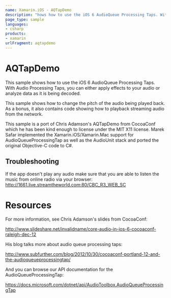 ```yaml
---
name: Xamarin.iOS - AQTapDemo
description: "hows how to use the iOS 6 AudioQueue Processing Taps. With Audio Processing Taps, you can either apply effects to your audio..."
page_type: sample
languages:
- csharp
products:
- xamarin
urlFragment: aqtapdemo
---
```

# AQTapDemo

This sample shows how to use the iOS 6 AudioQueue Processing Taps.
With Audio Processing Taps, you can either apply effects to your audio
or analyze data as it is being decoded.  

This sample shows how to change the pitch of the audio being played
back.  As a bonus, it also contains code showing how to playback
streaming audio from the network.

This sample is a port of Chris Adamson's AQTapDemo from CocoaConf
which he has been kind enough to license under the MIT X11 license.
Marek Safar implemented the Xamarin.iOS/Xamarin.Mac support for
AudioQueueProcessingTap as well as the AudioUnit stack and ported
the original Objective-C code to C#.

## Troubleshooting

If the app doesn't play any audio make sure that you are able to listen the music from online radio via your browser: http://1661.live.streamtheworld.com:80/CBC_R3_WEB_SC

# Resources

For more information, see Chris Adamson's slides from CocoaConf:

http://www.slideshare.net/invalidname/core-audio-in-ios-6-cocoaconf-raleigh-dec-12

His blog talks more about audio queue processing taps:

http://www.subfurther.com/blog/2012/10/30/cocoaconf-portland-12-and-the-audioqueueprocessingtap/

And you can browse our API documentation for the AudioQueueProcessingTap:

https://docs.microsoft.com/dotnet/api/AudioToolbox.AudioQueueProcessingTap